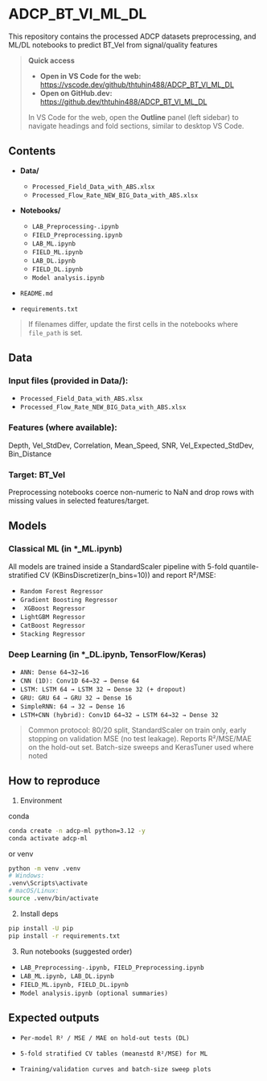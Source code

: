 # ADCP_BT_Vl_ML_DL

This repository contains the processed ADCP datasets preprocessing, and ML/DL notebooks to predict BT_Vel from signal/quality features
> **Quick access**
>
> - **Open in VS Code for the web:** https://vscode.dev/github/thtuhin488/ADCP_BT_Vl_ML_DL  
> - **Open on GitHub.dev:** https://github.dev/thtuhin488/ADCP_BT_Vl_ML_DL  
>
> In VS Code for the web, open the **Outline** panel (left sidebar) to navigate headings and fold sections, similar to desktop VS Code.
## Contents

- **Data/**
  - `Processed_Field_Data_with_ABS.xlsx`
  - `Processed_Flow_Rate_NEW_BIG_Data_with_ABS.xlsx`

- **Notebooks/**
  - `LAB_Preprocessing-.ipynb`
  - `FIELD_Preprocessing.ipynb`
  - `LAB_ML.ipynb`
  - `FIELD_ML.ipynb`
  - `LAB_DL.ipynb`
  - `FIELD_DL.ipynb`
  - `Model analysis.ipynb`

- `README.md`
- `requirements.txt`

> If filenames differ, update the first cells in the notebooks where `file_path` is set.


## Data

### Input files (provided in Data/):

  - `Processed_Field_Data_with_ABS.xlsx`
  - `Processed_Flow_Rate_NEW_BIG_Data_with_ABS.xlsx`

### Features (where available):
Depth, Vel_StdDev, Correlation, Mean_Speed, SNR, Vel_Expected_StdDev, Bin_Distance

### Target: BT_Vel

Preprocessing notebooks coerce non-numeric to NaN and drop rows with missing values in selected features/target.

## Models
### Classical ML (in *_ML.ipynb)

All models are trained inside a StandardScaler pipeline with 5-fold quantile-stratified CV (KBinsDiscretizer(n_bins=10)) and report R²/MSE:


  - `Random Forest Regressor`
  - `Gradient Boosting Regressor`
 - ` XGBoost Regressor`
  - `LightGBM Regressor`
  - `CatBoost Regressor`
  - `Stacking Regressor`


### Deep Learning (in *_DL.ipynb, TensorFlow/Keras)

  - `ANN: Dense 64→32→16`
  - `CNN (1D): Conv1D 64→32 → Dense 64`
  - `LSTM: LSTM 64 → LSTM 32 → Dense 32 (+ dropout)`
  - `GRU: GRU 64 → GRU 32 → Dense 16`
  - `SimpleRNN: 64 → 32 → Dense 16`
  - `LSTM+CNN (hybrid): Conv1D 64→32 → LSTM 64→32 → Dense 32`
  
> Common protocol: 80/20 split, StandardScaler on train only, early stopping on validation MSE (no test leakage). Reports R²/MSE/MAE on the hold-out set. Batch-size sweeps and KerasTuner used where noted

## How to reproduce

1) Environment

 conda

  ```bash
  conda create -n adcp-ml python=3.12 -y
  conda activate adcp-ml
 ```
 or venv
  ```bash
  python -m venv .venv
  # Windows:
  .venv\Scripts\activate
  # macOS/Linux:
  source .venv/bin/activate
  ```

2) Install deps

```bash 
pip install -U pip
pip install -r requirements.txt
 ```

3) Run notebooks (suggested order)

  - `LAB_Preprocessing-.ipynb, FIELD_Preprocessing.ipynb`
  - `LAB_ML.ipynb, LAB_DL.ipynb`
  - `FIELD_ML.ipynb, FIELD_DL.ipynb`
  - `Model analysis.ipynb (optional summaries)`
## Expected outputs

  - `Per-model R² / MSE / MAE on hold-out tests (DL)`

  - `5-fold stratified CV tables (mean±std R²/MSE) for ML`

  - `Training/validation curves and batch-size sweep plots`
